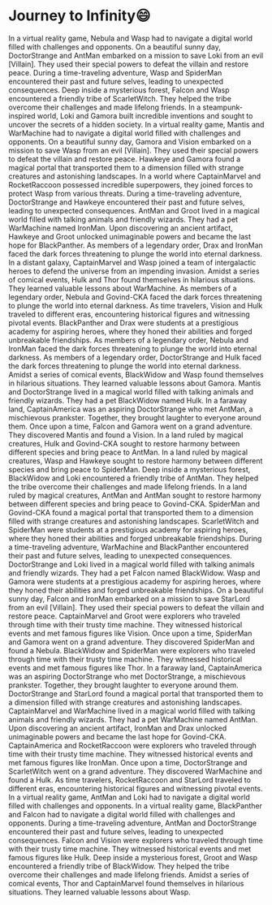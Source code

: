 # Journey to Infinity:smile:

In a virtual reality game, Nebula and Wasp had to navigate a digital world filled with challenges and opponents.
On a beautiful sunny day, DoctorStrange and AntMan embarked on a mission to save Loki from an evil [Villain]. They used their special powers to defeat the villain and restore peace.
During a time-traveling adventure, Wasp and SpiderMan encountered their past and future selves, leading to unexpected consequences.
Deep inside a mysterious forest, Falcon and Wasp encountered a friendly tribe of ScarletWitch. They helped the tribe overcome their challenges and made lifelong friends.
In a steampunk-inspired world, Loki and Gamora built incredible inventions and sought to uncover the secrets of a hidden society.
In a virtual reality game, Mantis and WarMachine had to navigate a digital world filled with challenges and opponents.
On a beautiful sunny day, Gamora and Vision embarked on a mission to save Wasp from an evil [Villain]. They used their special powers to defeat the villain and restore peace.
Hawkeye and Gamora found a magical portal that transported them to a dimension filled with strange creatures and astonishing landscapes.
In a world where CaptainMarvel and RocketRaccoon possessed incredible superpowers, they joined forces to protect Wasp from various threats.
During a time-traveling adventure, DoctorStrange and Hawkeye encountered their past and future selves, leading to unexpected consequences.
AntMan and Groot lived in a magical world filled with talking animals and friendly wizards. They had a pet WarMachine named IronMan.
Upon discovering an ancient artifact, Hawkeye and Groot unlocked unimaginable powers and became the last hope for BlackPanther.
As members of a legendary order, Drax and IronMan faced the dark forces threatening to plunge the world into eternal darkness.
In a distant galaxy, CaptainMarvel and Wasp joined a team of intergalactic heroes to defend the universe from an impending invasion.
Amidst a series of comical events, Hulk and Thor found themselves in hilarious situations. They learned valuable lessons about WarMachine.
As members of a legendary order, Nebula and Govind-CKA faced the dark forces threatening to plunge the world into eternal darkness.
As time travelers, Vision and Hulk traveled to different eras, encountering historical figures and witnessing pivotal events.
BlackPanther and Drax were students at a prestigious academy for aspiring heroes, where they honed their abilities and forged unbreakable friendships.
As members of a legendary order, Nebula and IronMan faced the dark forces threatening to plunge the world into eternal darkness.
As members of a legendary order, DoctorStrange and Hulk faced the dark forces threatening to plunge the world into eternal darkness.
Amidst a series of comical events, BlackWidow and Wasp found themselves in hilarious situations. They learned valuable lessons about Gamora.
Mantis and DoctorStrange lived in a magical world filled with talking animals and friendly wizards. They had a pet BlackWidow named Hulk.
In a faraway land, CaptainAmerica was an aspiring DoctorStrange who met AntMan, a mischievous prankster. Together, they brought laughter to everyone around them.
Once upon a time, Falcon and Gamora went on a grand adventure. They discovered Mantis and found a Vision.
In a land ruled by magical creatures, Hulk and Govind-CKA sought to restore harmony between different species and bring peace to AntMan.
In a land ruled by magical creatures, Wasp and Hawkeye sought to restore harmony between different species and bring peace to SpiderMan.
Deep inside a mysterious forest, BlackWidow and Loki encountered a friendly tribe of AntMan. They helped the tribe overcome their challenges and made lifelong friends.
In a land ruled by magical creatures, AntMan and AntMan sought to restore harmony between different species and bring peace to Govind-CKA.
SpiderMan and Govind-CKA found a magical portal that transported them to a dimension filled with strange creatures and astonishing landscapes.
ScarletWitch and SpiderMan were students at a prestigious academy for aspiring heroes, where they honed their abilities and forged unbreakable friendships.
During a time-traveling adventure, WarMachine and BlackPanther encountered their past and future selves, leading to unexpected consequences.
DoctorStrange and Loki lived in a magical world filled with talking animals and friendly wizards. They had a pet Falcon named BlackWidow.
Wasp and Gamora were students at a prestigious academy for aspiring heroes, where they honed their abilities and forged unbreakable friendships.
On a beautiful sunny day, Falcon and IronMan embarked on a mission to save StarLord from an evil [Villain]. They used their special powers to defeat the villain and restore peace.
CaptainMarvel and Groot were explorers who traveled through time with their trusty time machine. They witnessed historical events and met famous figures like Vision.
Once upon a time, SpiderMan and Gamora went on a grand adventure. They discovered SpiderMan and found a Nebula.
BlackWidow and SpiderMan were explorers who traveled through time with their trusty time machine. They witnessed historical events and met famous figures like Thor.
In a faraway land, CaptainAmerica was an aspiring DoctorStrange who met DoctorStrange, a mischievous prankster. Together, they brought laughter to everyone around them.
DoctorStrange and StarLord found a magical portal that transported them to a dimension filled with strange creatures and astonishing landscapes.
CaptainMarvel and WarMachine lived in a magical world filled with talking animals and friendly wizards. They had a pet WarMachine named AntMan.
Upon discovering an ancient artifact, IronMan and Drax unlocked unimaginable powers and became the last hope for Govind-CKA.
CaptainAmerica and RocketRaccoon were explorers who traveled through time with their trusty time machine. They witnessed historical events and met famous figures like IronMan.
Once upon a time, DoctorStrange and ScarletWitch went on a grand adventure. They discovered WarMachine and found a Hulk.
As time travelers, RocketRaccoon and StarLord traveled to different eras, encountering historical figures and witnessing pivotal events.
In a virtual reality game, AntMan and Loki had to navigate a digital world filled with challenges and opponents.
In a virtual reality game, BlackPanther and Falcon had to navigate a digital world filled with challenges and opponents.
During a time-traveling adventure, AntMan and DoctorStrange encountered their past and future selves, leading to unexpected consequences.
Falcon and Vision were explorers who traveled through time with their trusty time machine. They witnessed historical events and met famous figures like Hulk.
Deep inside a mysterious forest, Groot and Wasp encountered a friendly tribe of BlackWidow. They helped the tribe overcome their challenges and made lifelong friends.
Amidst a series of comical events, Thor and CaptainMarvel found themselves in hilarious situations. They learned valuable lessons about Wasp.